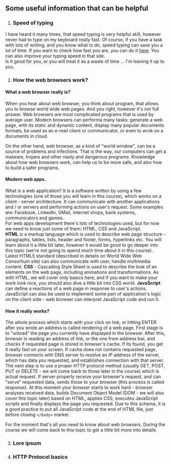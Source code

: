 ## Some useful information that can be helpful

1. ### Speed of typing  
I have heard it many times, that speed typing is very helpful skill, however 
never had to type on my keyboard really fast. Of course, if you have a task with
lots of writing, and you know what to do, speed typing can save you a lot of time. 
If you want to check how fast you are, you can do it [here](https://www.typingtest.com/index.php).
You can also improve your typing speed in that site.  
Is it good for you, or you will treat it as a waste of time ... I'm leaving it up to you.

2. ### How the web browsers work?
#### What a web browser really is?
When you hear about web browser, you think about program, that allows you to 
browse world wide web pages. And you right, however it's not full answer. 
Web browsers are most complicated programs that is used by average user. 
Modern browsers can performa many tasks: generate a web page, with its static 
and dynamic content, display many popular documents formats, be used as an e-mail 
client or communicator, or even to wrok on a documents in cloud.  

On the other hand, web browser, as a kind of "world window", can be a source of
problems and infections. That is the way, our computers can get a malware, trojans
and other nasty and dangerous programs. Knowledge about how web browsers work, can
help us to be more safe, and also how to build a safer programs. 

#### Modern web apps.  
What is a web application? It is a software written by using a few technologies
(one of those you will learn in this course), which works on a client - server
architecture. It can communicate with another applications and / or servers and
performing actions on user's request. Some examples are: Facebook, LinkedIn, GMail,
internet shops, bank systems, communicators and games.  
For web apps development there's lots of technologies used, but for now we need to know
just some of them: HTML, CSS and JavaScript.  
**HTML** is a markup language which is used to describe web page structure - paragraphs,
tables, lists, header and footer, forms, hyperlinks etc. You will learn about it
a little bit later, however it would be good to go deeper into this topic (we're not
going to spend much time about it in this course). Latest HTML5 standard (described
in details on World Wide Web Consortium site) can also communicate with user,
handle multimedia content.
**CSS** - Cascading Style Sheet is used to describe the look of an elements on the
web page, including animations and transformations. As with HTML, we will cover only
basics here, and if you want to make your work look nice, you should also dive a little
bit into CSS world.
**JavaScript** can define a reactions of a web page in response to user's actions.
JavaScript can also be used to implement some part of application's logic on the
client side - web browser can interpret JavaScript code and run it.  

#### How it really works?  
The whole process which starts with your click on link, or hitting ENTER after you
wrote an address is called rendering of a web page. First stage is to "unload" 
the page you currently have displayed in the browser. After this, browser is reading
an address of link, or the one from address bar, and checks if requested page is
stored in browser's cache. If its found, you get it really fast on your screen.
If cache does not contains requested page, browser connects with DNS server to resolve
an IP address of the server, which has data you requested, and establishes connection
with that server. The next step is to use a proper HTTP protocol method (usually GET,
POST, PUT or DELETE - we will come back to those later in the course) which is actual
request. If server properly receive your browser's request, and can "serve" requested
data, sends those to your browser (this process is called response). At this moment
your browser starts to work hard - browser analyses received data, builds Document
Object Model (DOM - we will also cover this topic later) based on HTML, applies CSS,
executes JavaScript scripts and finally displays the page you requested. Due to this
schema, it is a good practice to put all JavaScript code at the end of HTML file,
just before closing `</body>` marker.

For the moment that's all you need to know about web browsers. During the
course we will come back to this topic to get a little bit more into details.

3. ### Lore ipsum

4. ### HTTP Protocol basics